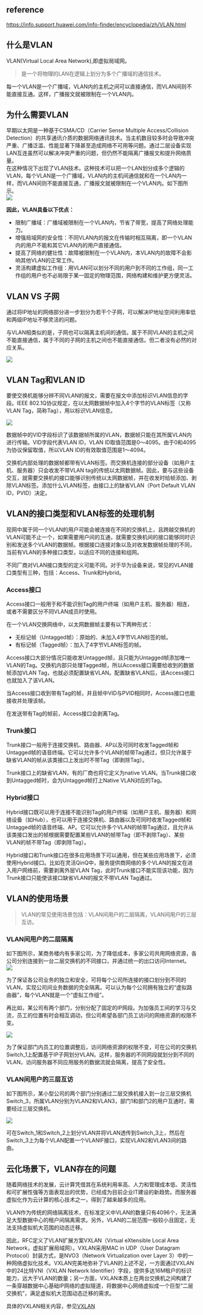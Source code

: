 ## reference
https://info.support.huawei.com/info-finder/encyclopedia/zh/VLAN.html

##  什么是VLAN
VLAN(Virtual Local Area Network),即虚拟局域网。  
>是一个将物理的LAN在逻辑上划分为多个广播域的通信技术。  

每一个VLAN是一个广播域，VLAN内的主机之间可以直接通信，而VLAN间则不能直接互通。这样，广播报文就被限制在一个VLAN内。  

##  为什么需要VLAN

早期以太网是一种基于CSMA/CD（Carrier Sense Multiple Access/Collision Detection）的共享通讯介质的数据网络通讯技术。当主机数目较多时会导致冲突严重、广播泛滥、性能显著下降甚至造成网络不可用等问题。通过二层设备实现LAN互连虽然可以解决冲突严重的问题，但仍然不能隔离广播报文和提升网络质量。  
在这种情况下出现了VLAN技术。这种技术可以把一个LAN划分成多个逻辑的VLAN，每个VLAN是一个广播域，VLAN内的主机间通信就和在一个LAN内一样，而VLAN间则不能直接互通，广播报文就被限制在一个VLAN内。如下图所示。  
![](https://download.huawei.com/mdl/image/download?uuid=31e82e94f6c34998b68ca5c54def78dd)  


**因此，VLAN具备以下优点：**
+   限制广播域：广播域被限制在一个VLAN内，节省了带宽，提高了网络处理能力。
+   增强局域网的安全性：不同VLAN内的报文在传输时相互隔离，即一个VLAN内的用户不能和其它VLAN内的用户直接通信。
+   提高了网络的健壮性：故障被限制在一个VLAN内，本VLAN内的故障不会影响其他VLAN的正常工作。
+   灵活构建虚拟工作组：用VLAN可以划分不同的用户到不同的工作组，同一工作组的用户也不必局限于某一固定的物理范围，网络构建和维护更方便灵活。  

## VLAN VS 子网

通过将IP地址的网络部分进一步划分为若干个子网，可以解决IP地址空间利用率低和两级IP地址不够灵活的问题。

与VLAN相类似的是，子网也可以隔离主机间的通信。属于不同VLAN的主机之间不能直接通信，属于不同的子网的主机之间也不能直接通信。但二者没有必然的对应关系。 

![](https://download.huawei.com/mdl/image/download?uuid=147da9864db1436982755b69d9355464)  


##  VLAN Tag和VLAN ID

要使交换机能够分辨不同VLAN的报文，需要在报文中添加标识VLAN信息的字段。IEEE 802.1Q协议规定，在以太网数据帧中加入4个字节的VLAN标签（又称VLAN Tag，简称Tag），用以标识VLAN信息。  

![](https://download.huawei.com/mdl/image/download?uuid=6b7f04dbe20643d3a42fe55ad4eb6cef)  

数据帧中的VID字段标识了该数据帧所属的VLAN，数据帧只能在其所属VLAN内进行传输。VID字段代表VLAN ID，VLAN ID取值范围是0～4095。由于0和4095为协议保留取值，所以VLAN ID的有效取值范围是1～4094。

交换机内部处理的数据帧都带有VLAN标签。而交换机连接的部分设备（如用户主机、服务器）只会收发不带VLAN tag的传统以太网数据帧。因此，要与这些设备交互，就需要交换机的接口能够识别传统以太网数据帧，并在收发时给帧添加、剥除VLAN标签。添加什么VLAN标签，由接口上的缺省VLAN（Port Default VLAN ID，PVID）决定。

##  VLAN的接口类型和VLAN标签的处理机制
现网中属于同一个VLAN的用户可能会被连接在不同的交换机上，且跨越交换机的VLAN可能不止一个，如果需要用户间的互通，就需要交换机间的接口能够同时识别和发送多个VLAN的数据帧。根据接口连接对象以及对收发数据帧处理的不同，当前有VLAN的多种接口类型，以适应不同的连接和组网。

不同厂商对VLAN接口类型的定义可能不同。对于华为设备来说，常见的VLAN接口类型有三种，包括：Access、Trunk和Hybrid。

### **Access接口**
Access接口一般用于和不能识别Tag的用户终端（如用户主机、服务器）相连，或者不需要区分不同VLAN成员时使用。

在一个VLAN交换网络中，以太网数据帧主要有以下两种形式：  
+   无标记帧（Untagged帧）：原始的、未加入4字节VLAN标签的帧。
+   有标记帧（Tagged帧）：加入了4字节VLAN标签的帧。  

Access接口大部分情况只能收发Untagged帧，且只能为Untagged帧添加唯一VLAN的Tag。交换机内部只处理Tagged帧，所以Access接口需要给收到的数据帧添加VLAN Tag，也就必须配置缺省VLAN。配置缺省VLAN后，该Access接口也就加入了该VLAN。

当Access接口收到带有Tag的帧，并且帧中VID与PVID相同时，Access接口也能接收并处理该帧。

在发送带有Tag的帧前，Access接口会剥离Tag。

### **Trunk接口**
Trunk接口一般用于连接交换机、路由器、AP以及可同时收发Tagged帧和Untagged帧的语音终端。它可以允许多个VLAN的帧带Tag通过，但只允许属于缺省VLAN的帧从该类接口上发出时不带Tag（即剥除Tag）。

Trunk接口上的缺省VLAN，有的厂商也将它定义为native VLAN。当Trunk接口收到Untagged帧时，会为Untagged帧打上Native VLAN对应的Tag。

### **Hybrid接口**
Hybrid接口既可以用于连接不能识别Tag的用户终端（如用户主机、服务器）和网络设备（如Hub），也可以用于连接交换机、路由器以及可同时收发Tagged帧和Untagged帧的语音终端、AP。它可以允许多个VLAN的帧带Tag通过，且允许从该类接口发出的帧根据需要配置某些VLAN的帧带Tag（即不剥除Tag）、某些VLAN的帧不带Tag（即剥除Tag）。

Hybrid接口和Trunk接口在很多应用场景下可以通用，但在某些应用场景下，必须使用Hybrid接口。比如在灵活QinQ中，服务提供商网络的多个VLAN的报文在进入用户网络前，需要剥离外层VLAN Tag，此时Trunk接口不能实现该功能，因为Trunk接口只能使该接口缺省VLAN的报文不带VLAN Tag通过。  

##  VLAN的使用场景  

>VLAN的常见使用场景包括：VLAN间用户的二层隔离，VLAN间用户的三层互访。

### **VLAN间用户的二层隔离**
如下图所示，某商务楼内有多家公司，为了降低成本，多家公司共用网络资源，各公司分别连接到一台二层交换机的不同接口，并通过统一的出口访问Internet。  
![](https://download.huawei.com/mdl/image/download?uuid=b07e3ea07ec04d3c806483ca06846958)  


为了保证各公司业务的独立和安全，可将每个公司所连接的接口划分到不同的VLAN，实现公司间业务数据的完全隔离。可以认为每个公司拥有独立的“虚拟路由器”，每个VLAN就是一个“虚拟工作组”。

再比如，某公司有两个部门，分别分配了固定的IP网段。为加强员工间的学习与交流，员工的位置有时会相互调动，但公司希望各部门员工访问的网络资源的权限不变。  

![](https://download.huawei.com/mdl/image/download?uuid=aac85511d6a440928478e7307d8614cd)  

为了保证部门内员工的位置调整后，访问网络资源的权限不变，可在公司的交换机Switch_1上配置基于IP子网划分VLAN。这样，服务器的不同网段就划分到不同的VLAN，访问服务器不同应用服务的数据流就会隔离，提高了安全性。

### **VLAN间用户的三层互访**
如下图所示，某小型公司的两个部门分别通过二层交换机接入到一台三层交换机Switch_3，所属VLAN分别为VLAN2和VLAN3，部门1和部门2的用户互通时，需要经过三层交换机。  

![](https://download.huawei.com/mdl/image/download?uuid=35ceb2d067304310b72c1cdf5f445b82)  

可在Switch_1和Switch_2上划分VLAN并将VLAN透传到Switch_3上，然后在Switch_3上为每个VLAN配置一个VLANIF接口，实现VLAN2和VLAN3间的路由。

##  云化场景下，VLAN存在的问题
随着网络技术的发展，云计算凭借其在系统利用率高、人力和管理成本低、灵活性和可扩展性强等方面表现出的优势，已经成为目前企业IT建设的新趋势。而服务器虚拟化作为云计算的核心技术之一，得到了越来越多的应用。

VLAN作为传统的网络隔离技术，在标准定义中VLAN的数量只有4096个，无法满足大型数据中心的租户间隔离需求。另外，VLAN的二层范围一般较小且固定，无法支持虚拟机大范围的动态迁移。

因此，RFC定义了VLAN扩展方案VXLAN（Virtual eXtensible Local Area Network，虚拟扩展局域网）。VXLAN采用MAC in UDP（User Datagram Protocol）封装方式，是NVO3（Network Virtualization over Layer 3）中的一种网络虚拟化技术。VXLAN完美地弥补了VLAN的上述不足，一方面通过VXLAN中的24比特VNI（VXLAN Network Identifier）字段，提供多达16M租户的标识能力，远大于VLAN的数量；另一方面，VXLAN本质上在两台交换机之间构建了一条穿越数据中心基础IP网络的虚拟隧道，将数据中心网络虚拟成一个巨型“二层交换机”，满足虚拟机大范围动态迁移的需求。  

具体的VXLAN相关内容，参见[VXLAN](./vxlan.md)